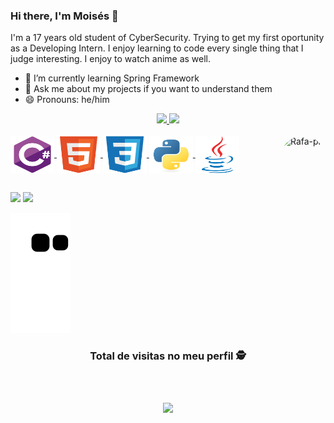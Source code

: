 ### Hi there, I'm Moisés 👋
I'm a 17 years old student of CyberSecurity. Trying to get my first oportunity as a Developing Intern.
I enjoy learning to code every single thing that I judge interesting. I enjoy to watch anime as well.

- 🌱 I’m currently learning Spring Framework
- 💬 Ask me about my projects if you want to understand them
- 😄 Pronouns: he/him

<div align="center">
  <a href="https://github.com/moisesest3vao">
  <img height="165em" src="https://github-readme-stats.vercel.app/api?username=moisesest3vao&show_icons=true&theme=dracula&include_all_commits=true&count_private=true"/>
  <img height="165em" src="https://github-readme-stats.vercel.app/api/top-langs/?username=moisesest3vao&layout=compact&langs_count=7&theme=dracula"/>
</div>
  
<div style="display: inline_block"><br>
  <img align="center" alt="Rafa-Csharp" height="60" width="70" src="https://raw.githubusercontent.com/devicons/devicon/master/icons/csharp/csharp-original.svg">
  <img align="center" alt="Rafa-HTML" height="60" width="70" src="https://raw.githubusercontent.com/devicons/devicon/master/icons/html5/html5-original.svg">
  <img align="center" alt="Rafa-CSS" height="60" width="70" src="https://raw.githubusercontent.com/devicons/devicon/master/icons/css3/css3-original.svg">
  <img align="center" alt="Rafa-Python" height="60" width="70" src="https://raw.githubusercontent.com/devicons/devicon/master/icons/python/python-original.svg">
  <img align="center" alt="Rafa-java" height="60" width="70" src="https://raw.githubusercontent.com/devicons/devicon/master/icons/java/java-original.svg">
  <img align="right" alt="Rafa-pic" height="180" style="border-radius:50px;" src="https://j.gifs.com/mL4q2z.gif">
</div>

 
  ##
 
<div> 
  <a href="https://www.linkedin.com/in/moises-estevao/" target="_blank"><img src="https://img.shields.io/badge/-LinkedIn-%230077B5?style=for-the-badge&logo=linkedin&logoColor=white" target="_blank"></a> 
  <a href="https://www.instagram.com/moises.est3vao/" target="_blank"><img src="https://img.shields.io/badge/-Instagram-%23E4405F?style=for-the-badge&logo=instagram&logoColor=white" target="_blank"></a>
  
 
  ![Snake animation](https://github.com/rafaballerini/rafaballerini/blob/output/github-contribution-grid-snake.svg)
 
</div>
  
  <h3 align="center"> Total de visitas no meu perfil 🕵️ <h3/>

  <br>
 <p align="center"> 
   <img alingn="center" src="https://profile-counter.glitch.me/moisesest3vao/count.svg" />
 </p>


